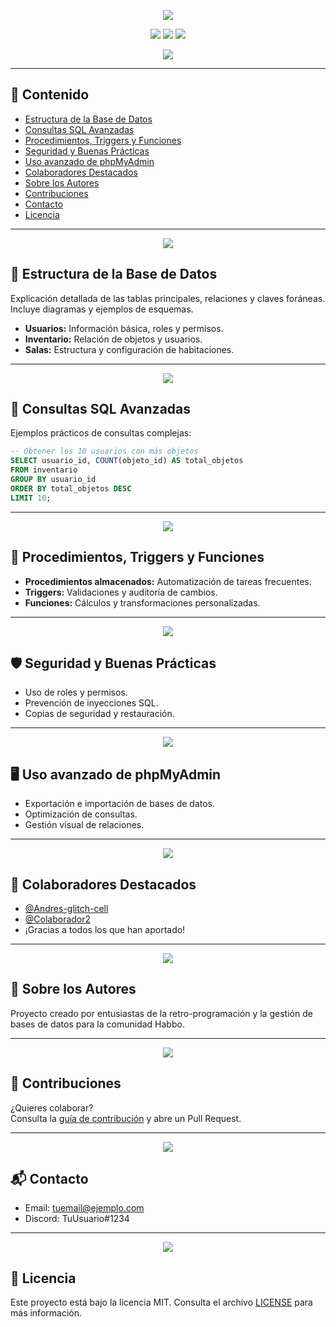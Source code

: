 <!-- Banner principal animado -->
<p align="center">
  <img src="https://capsule-render.vercel.app/api?type=waving&color=6C78AF&height=180&section=header&text=Temabbo%20Apuntes&fontSize=38&fontColor=ffffff&animation=fadeIn" />
</p>

<!-- Badges -->
<p align="center">
  <img src="https://img.shields.io/github/stars/Andres-glitch-cell/Temabbo_Apuntes?style=social" />
  <img src="https://img.shields.io/github/forks/Andres-glitch-cell/Temabbo_Apuntes?style=social" />
  <img src="https://visitor-badge.laobi.icu/badge?page_id=Andres-glitch-cell.Temabbo_Apuntes" />
</p>

<!-- Intro -->
<p align="center">
  <img src="https://readme-typing-svg.herokuapp.com/?color=6C78AF&size=25&center=true&vCenter=true&width=1000&lines=💻+Temabbo+Apuntes+para+Habbo;📚+Todo+sobre+bases+de+datos+retro;⚙️+MySQL,+Triggers,+Procedimientos+;✨+phpMyAdmin,+Consultas+y+Optimización" />
</p>

---

## 📌 Contenido

- [Estructura de la Base de Datos](#-estructura-de-la-base-de-datos)
- [Consultas SQL Avanzadas](#-consultas-sql-avanzadas)
- [Procedimientos, Triggers y Funciones](#-procedimientos-triggers-y-funciones)
- [Seguridad y Buenas Prácticas](#-seguridad-y-buenas-prácticas)
- [Uso avanzado de phpMyAdmin](#-uso-avanzado-de-phpmyadmin)
- [Colaboradores Destacados](#-colaboradores-destacados)
- [Sobre los Autores](#-sobre-los-autores)
- [Contribuciones](#-contribuciones)
- [Contacto](#-contacto)
- [Licencia](#-licencia)

---

<p align="center">
  <img src="https://capsule-render.vercel.app/api?type=waving&color=6C78AF&height=100&section=header&text=🧩%20Estructura%20de%20la%20Base%20de%20Datos&fontSize=30&fontColor=ffffff" />
</p>

## 🧩 Estructura de la Base de Datos

Explicación detallada de las tablas principales, relaciones y claves foráneas.  
Incluye diagramas y ejemplos de esquemas.

- **Usuarios:** Información básica, roles y permisos.
- **Inventario:** Relación de objetos y usuarios.
- **Salas:** Estructura y configuración de habitaciones.

---

<p align="center">
  <img src="https://capsule-render.vercel.app/api?type=waving&color=6C78AF&height=100&section=header&text=🧮%20Consultas%20SQL%20Avanzadas&fontSize=30&fontColor=ffffff" />
</p>

## 🧮 Consultas SQL Avanzadas

Ejemplos prácticos de consultas complejas:

```sql
-- Obtener los 10 usuarios con más objetos
SELECT usuario_id, COUNT(objeto_id) AS total_objetos
FROM inventario
GROUP BY usuario_id
ORDER BY total_objetos DESC
LIMIT 10;
```

---

<p align="center">
  <img src="https://capsule-render.vercel.app/api?type=waving&color=6C78AF&height=100&section=header&text=🔧%20Procedimientos%2C%20Triggers%20y%20Funciones&fontSize=30&fontColor=ffffff" />
</p>

## 🔧 Procedimientos, Triggers y Funciones

- **Procedimientos almacenados:** Automatización de tareas frecuentes.
- **Triggers:** Validaciones y auditoría de cambios.
- **Funciones:** Cálculos y transformaciones personalizadas.

---

<p align="center">
  <img src="https://capsule-render.vercel.app/api?type=waving&color=6C78AF&height=100&section=header&text=🛡%20Seguridad%20y%20Buenas%20Prácticas&fontSize=30&fontColor=ffffff" />
</p>

## 🛡 Seguridad y Buenas Prácticas

- Uso de roles y permisos.
- Prevención de inyecciones SQL.
- Copias de seguridad y restauración.

---

<p align="center">
  <img src="https://capsule-render.vercel.app/api?type=waving&color=6C78AF&height=100&section=header&text=🖥%20Uso%20avanzado%20de%20phpMyAdmin&fontSize=30&fontColor=ffffff" />
</p>

## 🖥 Uso avanzado de phpMyAdmin

- Exportación e importación de bases de datos.
- Optimización de consultas.
- Gestión visual de relaciones.

---

<p align="center">
  <img src="https://capsule-render.vercel.app/api?type=waving&color=6C78AF&height=100&section=header&text=👥%20Colaboradores%20Destacados&fontSize=30&fontColor=ffffff" />
</p>

## 👥 Colaboradores Destacados

- [@Andres-glitch-cell](https://github.com/Andres-glitch-cell)
- [@Colaborador2](#)
- ¡Gracias a todos los que han aportado!

---

<p align="center">
  <img src="https://capsule-render.vercel.app/api?type=waving&color=6C78AF&height=100&section=header&text=🙋%20Sobre%20los%20Autores&fontSize=30&fontColor=ffffff" />
</p>

## 🙋 Sobre los Autores

Proyecto creado por entusiastas de la retro-programación y la gestión de bases de datos para la comunidad Habbo.

---

<p align="center">
  <img src="https://capsule-render.vercel.app/api?type=waving&color=6C78AF&height=100&section=header&text=🤝%20Contribuciones&fontSize=30&fontColor=ffffff" />
</p>

## 🤝 Contribuciones

¿Quieres colaborar?  
Consulta la [guía de contribución](CONTRIBUTING.md) y abre un Pull Request.

---

<p align="center">
  <img src="https://capsule-render.vercel.app/api?type=waving&color=6C78AF&height=100&section=header&text=📬%20Contacto&fontSize=30&fontColor=ffffff" />
</p>

## 📬 Contacto

- Email: tuemail@ejemplo.com
- Discord: TuUsuario#1234

---

<p align="center">
  <img src="https://capsule-render.vercel.app/api?type=waving&color=6C78AF&height=100&section=header&text=📄%20Licencia&fontSize=30&fontColor=ffffff" />
</p>

## 📄 Licencia

Este proyecto está bajo la licencia MIT. Consulta el archivo [LICENSE](LICENSE) para más información.
